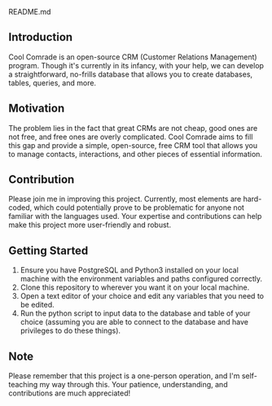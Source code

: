 README.md

## Introduction

Cool Comrade is an open-source CRM (Customer Relations Management) program. Though it's currently in its infancy, with your help, we can develop a straightforward, no-frills database that allows you to create databases, tables, queries, and more.

## Motivation

The problem lies in the fact that great CRMs are not cheap, good ones are not free, and free ones are overly complicated. Cool Comrade aims to fill this gap and provide a simple, open-source, free CRM tool that allows you to manage contacts, interactions, and other pieces of essential information.

## Contribution

Please join me in improving this project. Currently, most elements are hard-coded, which could potentially prove to be problematic for anyone not familiar with the languages used. Your expertise and contributions can help make this project more user-friendly and robust.

## Getting Started

1. Ensure you have PostgreSQL and Python3 installed on your local machine with the environment variables and paths configured correctly.
2. Clone this repository to wherever you want it on your local machine.
3. Open a text editor of your choice and edit any variables that you need to be edited.
4. Run the python script to input data to the database and table of your choice (assuming you are able to connect to the database and have privileges to do these things).

## Note

Please remember that this project is a one-person operation, and I'm self-teaching my way through this. Your patience, understanding, and contributions are much appreciated!
